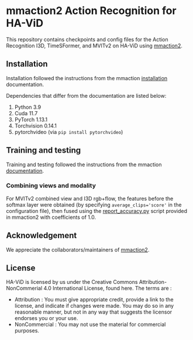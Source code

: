 # mmaction2 Action Recognition for HA-ViD
This repository contains checkpoints and config files for the Action Recognition I3D, TimeSFormer, and MVITv2 on HA-ViD using [mmaction2](https://github.com/open-mmlab/mmaction2).

## Installation

Installation followed the instructions from the mmaction [installation](https://mmaction2.readthedocs.io/en/latest/get_started/installation.html) documentation.

Dependencies that differ from the documentation are listed below:

1. Python 3.9
2. Cuda 11.7
3. PyTorch 1.13.1
4. Torchvision 0.14.1
5. pytorchvideo (via `pip install pytorchvideo`)


## Training and testing

Training and testing followed the instructions from the mmaction [documentation](https://mmaction2.readthedocs.io/en/latest/index.html).

### Combining views and modality

For MVITv2 combined view and I3D rgb+flow, the features before the softmax layer were obtained (by specifying `average_clips='score'` in the configuration file), then fused using the [report_accuracy.py](https://github.com/open-mmlab/mmaction2/blob/main/tools/analysis_tools/report_accuracy.py) script provided in mmaction2 with coefficients of 1.0.

## Acknowledgement

We appreciate the collaborators/maintainers of [mmaction2](https://github.com/open-mmlab/mmaction2).

## License
HA-ViD is licensed by us under the Creative Commons Attribution-NonCommerial 4.0 International License, found here. The terms are :
* Attribution : You must give appropriate credit, provide a link to the license, and indicate if changes were made. You may do so in any reasonable manner, but not in any way that suggests the licensor endorses you or your use.
* NonCommercial : You may not use the material for commercial purposes.